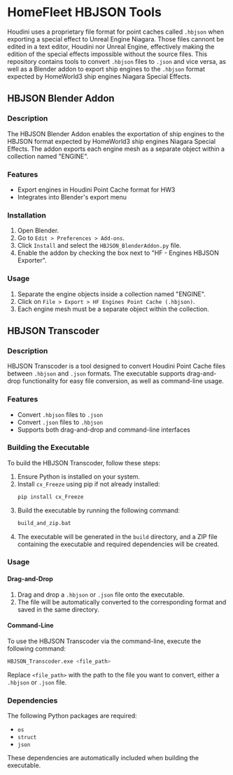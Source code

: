 # HomeFleet HBJSON Tools
Houdini uses a proprietary file format for point caches called `.hbjson` when exporting a special effect to Unreal Engine Niagara. Those files cannont be edited in a text editor, Houdini nor Unreal Engine, effectively making the edition of the special effects impossible without the source files. 
This repository contains tools to convert `.hbjson` files to `.json` and vice versa, as well as a Blender addon to export ship engines to the `.hbjson` format expected by HomeWorld3 ship engines Niagara Special Effects.

## HBJSON Blender Addon

### Description
The HBJSON Blender Addon enables the exportation of ship engines to the HBJSON format expected by HomeWorld3 ship engines Niagara Special Effects. The addon exports each engine mesh as a separate object within a collection named "ENGINE".

### Features
- Export engines in Houdini Point Cache format for HW3
- Integrates into Blender's export menu

### Installation
1. Open Blender.
2. Go to `Edit > Preferences > Add-ons`.
3. Click `Install` and select the `HBJSON_BlenderAddon.py` file.
4. Enable the addon by checking the box next to "HF - Engines HBJSON Exporter".

### Usage
1. Separate the engine objects inside a collection named "ENGINE".
2. Click on `File > Export > HF Engines Point Cache (.hbjson)`.
3. Each engine mesh must be a separate object within the collection.

## HBJSON Transcoder

### Description
HBJSON Transcoder is a tool designed to convert Houdini Point Cache files between `.hbjson` and `.json` formats. The executable supports drag-and-drop functionality for easy file conversion, as well as command-line usage.

### Features
- Convert `.hbjson` files to `.json`
- Convert `.json` files to `.hbjson`
- Supports both drag-and-drop and command-line interfaces

### Building the Executable
To build the HBJSON Transcoder, follow these steps:

1. Ensure Python is installed on your system.
2. Install `cx_Freeze` using pip if not already installed:
    ```sh
    pip install cx_Freeze
    ```
3. Build the executable by running the following command:
    ```sh
    build_and_zip.bat
    ```
4. The executable will be generated in the `build` directory, and a ZIP file containing the executable and required dependencies will be created.

### Usage

#### Drag-and-Drop
1. Drag and drop a `.hbjson` or `.json` file onto the executable.
2. The file will be automatically converted to the corresponding format and saved in the same directory.

#### Command-Line
To use the HBJSON Transcoder via the command-line, execute the following command:
```sh
HBJSON_Transcoder.exe <file_path>
```
Replace `<file_path>` with the path to the file you want to convert, either a `.hbjson` or `.json` file.

### Dependencies
The following Python packages are required:
- `os`
- `struct`
- `json`

These dependencies are automatically included when building the executable.